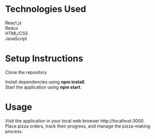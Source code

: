 <h1>Technologies Used</h1>
React.js<br>
Redux <br>
HTML/CSS<br>
JavaScript<br>

<h1>Setup Instructions</h1>
<p>Clone the repository</p>
Install dependencies using <b>npm install</b>.<br>
Start the application using <b>npm start</b>.<br>

<h1>Usage</h1>
Visit the application in your local web browser http://localhost:3000<br>
Place pizza orders, track their progress, and manage the pizza-making process.
